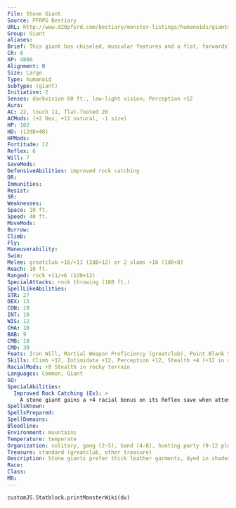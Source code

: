 ```yaml
---
File: Stone Giant
Source: PFRPG Bestiary
URL: http://www.d20pfsrd.com/bestiary/monster-listings/humanoids/giants/giant-true/stone-giant
Group: Giant
aliases: 
Brief: This giant has chiseled, muscular features and a flat, forwardsloping head, looking almost as if it were carved of stone.
CR: 8
XP: 4800
Alignment: N
Size: Large
Type: humanoid
SubType: (giant)
Initiative: 2
Senses: darkvision 60 ft., low-light vision; Perception +12
Aura: 
AC: 22, touch 11, flat-footed 20
ACMods: (+2 Dex, +11 natural, -1 size)
HP: 102
HD: (12d8+48)
HPMods: 
Fortitude: 12
Reflex: 6
Will: 7
SaveMods: 
DefensiveAbilities: improved rock catching
DR: 
Immunities: 
Resist: 
SR: 
Weaknesses: 
Space: 10 ft.
Speed: 40 ft.
MoveMods: 
Burrow: 
Climb: 
Fly: 
Maneuverability: 
Swim: 
Melee: greatclub +16/+11 (2d8+12) or 2 slams +16 (1d8+8)
Reach: 10 ft.
Ranged: rock +11/+6 (1d8+12)
SpecialAttacks: rock throwing (180 ft.)
SpellLikeAbilities: 
STR: 27
DEX: 15
CON: 19
INT: 10
WIS: 12
CHA: 10
BAB: 9
CMB: 18
CMD: 30
Feats: Iron Will, Martial Weapon Proficiency (greatclub), Point Blank Shot, Power Attack, Precise Shot, Quick Draw
Skills: Climb +12, Intimidate +12, Perception +12, Stealth +4 (+12 in rocky terrain)
RacialMods: +8 Stealth in rocky terrain
Languages: Common, Giant
SQ: 
SpecialAbilities:
  Improved Rock Catching (Ex): >
    A stone giant gains a +4 racial bonus on its Reflex save when attempting to catch a thrown rock with rock catching. This ability otherwise works like the rock catching ability (see page 303).
SpellsKnown: 
SpellsPrepared: 
SpellDomains: 
Bloodline: 
Environment: mountains
Temperature: temperate
Organization: solitary, gang (2-5), band (4-8), hunting party (9-12 plus 1 elder), or tribe (13-30 plus 35% noncombatants, 1-3 elders, and 4-6 dire bears)
Treasure: standard (greatclub, other treasure)
Description: Stone giants prefer thick leather garments, dyed in shades of brown and gray to match the stone around them. Adults are about 12 feet tall, weigh about 1,500 pounds, and can live to be 800 years old. Stone giants fight from a distance whenever possible, but if they can't avoid melee, they favor gigantic clubs chiseled out of stone. A favorite tactic of stone giants is to stand nearly motionless, blending in with the background, then move forward to throw rocks and surprise their foes. Stone giants prefer living in enormous caves in highaltitude, rocky peaks. They rarely live more than a few days' travel from other bands of stone giants, and even raise shared herds of goats and other livestock between tribes. Older stone giants tend to wander away from the tribe for a signif icant period of time in their later years, either living in seclusion somewhere or attempting to merge into other humanoid civilizations. After decades of this self-imposed exile, those who return do so as stone giant elders. Stone Giant Elders Some stone giants develop special abilities related to their environment. Called elders, these stone giants have Charisma scores of at least 15 and three spell-like abilities (CL 10th). Once per day they can use stone shape, stone tell, and either transmute rock to mud or transmute mud to rock (DC 17). The save DC is Charisma-based. One in 10 elders is a sorcerer, usually of 3rd to 6th level. Stone giant elders add +1 to their CR.
Race: 
Class: 
MR: 
---
```

```dataviewjs
customJS.Statblock.printMonsterWiki(dv)
```
